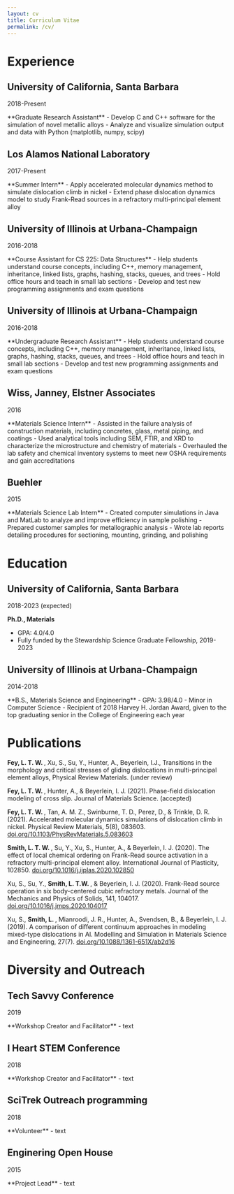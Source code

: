 ```yaml
---
layout: cv
title: Curriculum Vitae
permalink: /cv/
---
```

# Experience

## University of California, Santa Barbara
<p id="date"> 2018-Present </p>
**Graduate Research Assistant**
- Develop C and C++ software for the simulation of novel metallic alloys
- Analyze and visualize simulation output and data with Python (matplotlib, numpy, scipy)

## Los Alamos National Laboratory
<p id="date"> 2017-Present </p>
**Summer Intern**
- Apply accelerated molecular dynamics method to simulate dislocation climb in nickel
- Extend phase dislocation dynamics model to study Frank-Read sources in a refractory multi-principal element alloy

## University of Illinois at Urbana-Champaign
<p id="date"> 2016-2018 </p>
**Course Assistant for CS 225: Data Structures**
- Help students understand course concepts, including C++, memory management, inheritance, linked lists, graphs,
hashing, stacks, queues, and trees
- Hold office hours and teach in small lab sections
- Develop and test new programming assignments and exam questions

## University of Illinois at Urbana-Champaign
<p id="date"> 2016-2018 </p>
**Undergraduate Research Assistant**
- Help students understand course concepts, including C++, memory management, inheritance, linked lists, graphs,
hashing, stacks, queues, and trees
- Hold office hours and teach in small lab sections
- Develop and test new programming assignments and exam questions

## Wiss, Janney, Elstner Associates
<p id="date"> 2016 </p>
**Materials Science Intern**
- Assisted in the failure analysis of construction materials, including concretes, glass, metal piping, and coatings
- Used analytical tools including SEM, FTIR, and XRD to characterize the microstructure and chemistry of materials
- Overhauled the lab safety and chemical inventory systems to meet new OSHA requirements and gain accreditations

## Buehler
<p id="date"> 2015 </p>
**Materials Science Lab Intern**
- Created computer simulations in Java and MatLab to analyze and improve efficiency in sample polishing
- Prepared customer samples for metallographic analysis
- Wrote lab reports detailing procedures for sectioning, mounting, grinding, and polishing

# Education

## University of California, Santa Barbara
<p id="date"> 2018-2023 (expected) </p>

**Ph.D., Materials**
<!-- - *Thesis:* -->
- GPA: 4.0/4.0
- Fully funded by the Stewardship Science Graduate Fellowship, 2019-2023

## University of Illinois at Urbana-Champaign
<p id="date"> 2014-2018 </p>
**B.S., Materials Science and Engineering**
- GPA: 3.98/4.0
- Minor in Computer Science
- Recipient of 2018 Harvey H. Jordan Award, given to the top graduating senior in the College of Engineering each year

# Publications
<p id="pub"> <b> Fey, L. T. W. </b>, Xu, S., Su, Y., Hunter, A., Beyerlein, I.J., Transitions in the morphology and critical stresses of gliding dislocations in multi-principal element alloys, Physical Review Materials. (under review) </p>

<p id="pub"> <b> Fey, L. T. W. </b>, Hunter, A., & Beyerlein, I. J. (2021). Phase-field dislocation modeling of cross slip. Journal of Materials Science. (accepted) </p>

<p id="pub"> <b> Fey, L. T. W. </b>, Tan, A. M. Z., Swinburne, T. D., Perez, D., & Trinkle, D. R. (2021). Accelerated molecular dynamics simulations of dislocation climb in nickel. Physical Review Materials, 5(8), 083603. <a href="https://doi.org/10.1103/PhysRevMaterials.5.083603"> doi.org/10.1103/PhysRevMaterials.5.083603 </a> </p>

<p id="pub"> <b> Smith, L. T. W. </b>, Su, Y., Xu, S., Hunter, A., & Beyerlein, I. J. (2020). The effect of local chemical ordering on
Frank-Read source activation in a refractory multi-principal element alloy. International Journal of Plasticity,
102850. <a href="https://doi.org/10.1016/j.ijplas.2020.102850"> doi.org/10.1016/j.ijplas.2020.102850 </a> </p>

<p id="pub"> Xu, S., Su, Y., <b> Smith, L. T.W. </b>, & Beyerlein, I. J. (2020). Frank-Read source operation in six body-centered cubic
refractory metals. Journal of the Mechanics and Physics of Solids, 141, 104017. <a href="https://doi.org/10.1016/j.jmps.2020.104017"> doi.org/10.1016/j.jmps.2020.104017 </a> </p>

<p id="pub"> Xu, S., <b> Smith, L. </b>, Mianroodi, J. R., Hunter, A., Svendsen, B., & Beyerlein, I. J. (2019). A comparison of different
continuum approaches in modeling mixed-type dislocations in Al. Modelling and Simulation in Materials
Science and Engineering, 27(7). <a href="https://doi.org/10.1088/1361-651X/ab2d16"> doi.org/10.1088/1361-651X/ab2d16 </a> </p>

# Diversity and Outreach

## Tech Savvy Conference
<p id="date"> 2019 </p>
**Workshop Creator and Facilitator**
- text

## I Heart STEM Conference
<p id="date"> 2018 </p>
**Workshop Creator and Facilitator**
- text

## SciTrek Outreach programming
<p id="date"> 2018 </p>
**Volunteer**
- text

## Enginering Open House
<p id="date"> 2015 </p>
**Project Lead**
- text
